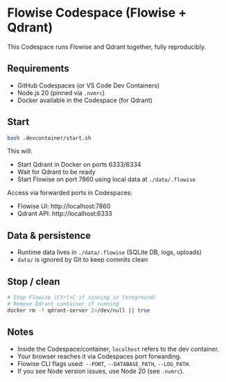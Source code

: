 # Flowise Codespace (Flowise + Qdrant)

This Codespace runs Flowise and Qdrant together, fully reproducibly.

## Requirements
- GitHub Codespaces (or VS Code Dev Containers)
- Node.js 20 (pinned via `.nvmrc`)
- Docker available in the Codespace (for Qdrant)

## Start
```bash
bash .devcontainer/start.sh
```
This will:
- Start Qdrant in Docker on ports 6333/6334
- Wait for Qdrant to be ready
- Start Flowise on port 7860 using local data at `./data/.flowise`

Access via forwarded ports in Codespaces:
- Flowise UI: http://localhost:7860
- Qdrant API: http://localhost:6333

## Data & persistence
- Runtime data lives in `./data/.flowise` (SQLite DB, logs, uploads)
- `data/` is ignored by Git to keep commits clean

## Stop / clean
```bash
# Stop Flowise (Ctrl+C if running in foreground)
# Remove Qdrant container if running
docker rm -f qdrant-server 2>/dev/null || true
```

## Notes
- Inside the Codespace/container, `localhost` refers to the dev container.
- Your browser reaches it via Codespaces port forwarding.
- Flowise CLI flags used: `--PORT`, `--DATABASE_PATH`, `--LOG_PATH`.
- If you see Node version issues, use Node 20 (see `.nvmrc`).
